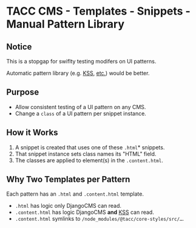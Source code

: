 # TACC CMS - Templates - Snippets - Manual Pattern Library

## Notice

This is a stopgap for swiflty testing modifers on UI patterns.

Automatic pattern library (e.g. [KSS], [etc.]) would be better.

## Purpose

- Allow consistent testing of a UI pattern on any CMS.
- Change a `class` of a UI pattern per snippet instance.

## How it Works

1. A snippet is created that uses one of these `.html`* snippets.
2. That snippet instance sets class names its "HTML" field.
3. The classes are applied to element(s) in the `.content.html`.

## Why Two Templates per Pattern

Each pattern has an `.html` and `.content.html` template.

- `.html` has logic only DjangoCMS can read.
- `.content.html` has logic DjangoCMS __and__ [KSS] can read.
- `.content.html` symlinks to `/node_modules/@tacc/core-styles/src/…`.

[KSS]: https://warpspire.com/kss/
[etc.]: https://confluence.tacc.utexas.edu/x/FADMBQ
